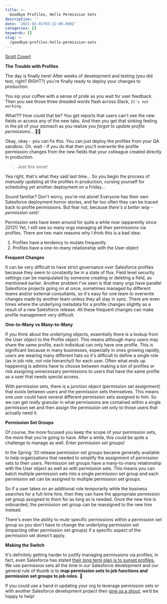 ```yaml
---
title: >-
  Goodbye Profiles, Hello Permission Sets
description: ''
date: '2021-03-01T03:32:00.000Z'
categories: []
keywords: []
slug: >-
  /goodbye-profiles-hello-permission-sets
---
```


[Scott Covert](https://www.tython.co/)

**The Trouble with Profiles**

The day is finally here! After weeks of development and testing (you
did test, right? RIGHT?) you're finally ready to deploy your changes
to production.

You sip your coffee with a sense of pride as you wait for user feedback.
Then you see those three dreaded words flash across Slack,
`It's not working.`

What?!? How could that be? You get reports that users can't see the new
fields or access any of the new tabs. And then you get that sinking feeling
in the pit of your stomach as you realize
*you forgot to update profile permissions...*
:man_facepalming:

Okay, okay - you can fix this. You can just deploy the profiles from your
QA sandbox. Oh, wait - if you do that then you'll overwrite the profile permission
changes from the new fields that your colleague created directly in production.
> Just this once!

Yea right, that's what they said last time... So you begin the process of
_manually_
updating all the profiles in production, cursing yourself for scheduling yet
another deployment on a Friday...

Sound familiar? Don't worry, you're not alone! Everyone has their own
Salesforce deployment horror stories, and far too often they can be traced
back to profile permissions. But fear not, because
*there's a better way - permission sets*!

Permission sets have been around for quite a while now (apparently since 2012!)
Yet, I still see so many orgs managing all their permissions via profiles.
There are two main reasons why I think this is a bad idea:
1. Profiles have a tendency to mutate frequently
2. Profiles have a one-to-many relationship with the User object

**Frequent Changes**

It can be very difficult to have strict governance over Salesforce profiles
because they seem to constantly be in a state of flux. Field level security
settings can be manipulated by someone creating or deleting a field, as
mentioned earlier. Another problem I've seen is that many orgs have parallel
Salesforce projects going on at once, sometimes managed by different teams
and/or external consultants, so it's easy for one team to overwrite changes
made by another team unless they all stay in sync. There are even times where
the underlying metadata for a profile changes slightly as a result of a new
Salesforce release. All these frequent changes can make profile management
very difficult.

**One-to-Many vs Many-to-Many**

If you think about the underlying objects, essentially there is a lookup from
the User object to the Profile object. This means although many users may share
the same profile, each individual can only have one profile. This is significant
because in many businesses, especially in ones growing rapidly, users are wearing
many different hats so it's difficult to define a single role (as in job role,
*not*
role hierarchy!) for each user. Often what ends up happening is admins
have to choose between making a
*ton*
of profiles or risk assigning unnecessary permissions to users that have the same
profile as a user that needs special access.

With permission sets, there is a junction object (permission set assignment)
that exists between users and the permission sets themselves. This means one user
could have several different permission sets assigned to him. So we can get
*really*
granular in what permissions are contained within a single permission set and then
assign the permission set only to those users that actually need it.

**Permission Set Groups**

Of course, the more focused you keep the scope of your permission sets, the more
that you're going to have. After a while, this could be quite a challenge to
manage as well.
*Enter permission set groups!*

In the Spring '20 release permission set groups became generally available to help
organizations that needed to simplify the assignment of permission sets to their
users. Permission set groups have a many-to-many relationship with the User
object as well as with permission sets. This means you can batch multiple permission
sets into a single permission set group and each permission set can be assigned to
multiple permission set groups.

So if a user takes on an additional role temporarily while the business searches for a
full-time hire, then they can have the appropriate permission set group assigned to
them for as long as is needed. Once the new hire is onboarded, the permission set group
can be reassigned to the new hire instead.

There's even the ability to
_mute_
specific permissions within a permission set group so
you don't have to change the underlying permission set (impacting other permission set
groups) if a specific aspect of the permission set doesn't apply.

**Making the Switch**

It's definitely getting harder to justify managing permissions via profiles; in fact, even
Salesforce has stated
[their long term plan is to sunset profiles.](https://admin.salesforce.com/blog/2019/introducing-the-next-generation-of-user-management-permission-set-groups)
We use permission sets all the time in our Salesforce development and our general
rule of thumb is to
**map permission sets to job functions and permission set groups to job roles.**
:tada:

If you could use a hand in updating your org to leverage permission sets
or with another Salesforce development project then
[give us a shout](mailto:support@tython.co),
we’d be happy to help!
